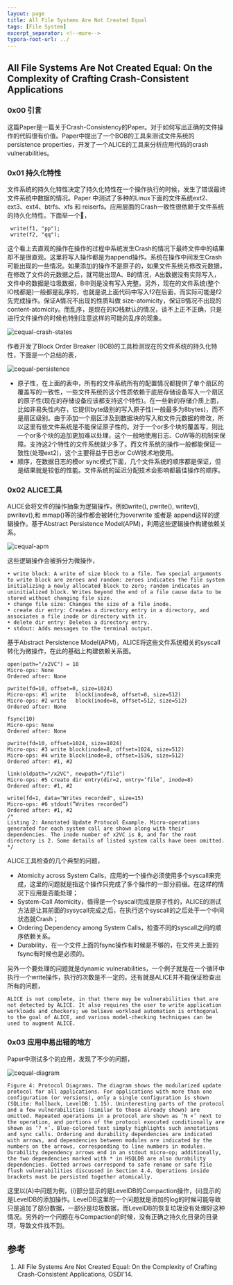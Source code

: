 ```yaml
---
layout: page
title: All File Systems Are Not Created Equal
tags: [File System]
excerpt_separator: <!--more-->
typora-root-url: ../
---
```


## All File Systems Are Not Created Equal: On the Complexity of Crafting Crash-Consistent Applications

### 0x00 引言

  这篇Paper是一篇关于Crash-Consistency的Paper。对于如何写出正确的文件操作的代码很有价值。Paper中提出了一个BOB的工具来测试文件系统的persistence properties，开发了一个ALICE的工具来分析应用代码的crash vulnerabilities。

### 0x01 持久化特性

  文件系统的持久化特性决定了持久化特性在一个操作执行的时候，发生了错误最终文件系统中数据的情况。Paper 中测试了多种的Linux下面的文件系统ext2、ext3、ext4、btrfs、xfs 和 reiserfs。应用层面的Crash一致性很依赖于文件系统的持久化特性。下面举一个🌰，

```
 write(f1, "pp");
 write(f2, "qq");
```

 这个看上去直观的操作在操作的过程中系统发生Crash的情况下最终文件中的结果却不是很直观。这里将写入操作都是为append操作。系统在操作中间发生Crash可能出现的一些情况。如果添加的操作不是原子的，如果文件系统先修改元数据，在修改了文件的元数据之后，就可能出现A、B的情况，A出数据没有实际写入，文件中的数据是垃圾数据，B中则是没有写入完整。另外，现在的文件系统(整个IO栈都是)一般都是乱序的，也就是说上面代码中写入f2在后面，而实际可能是f2先完成操作。保证A情况不出现的性质叫做 size-atomicity，保证B情况不出现的content-atomicity。而乱序，是现在的IO栈默认的情况，谈不上正不正确，只是进行文件操作的时候也特别注意这样的可能的乱序的现象。

![cequal-crash-states](/assets/img/cequal-crash-states.png)

  作者开发了Block Order Breaker (BOB)的工具检测现在的文件系统的持久化特性，下面是一个总结的表，

![cequal-persistence](/assets/img/cequal-persistence.png)

* 原子性，在上面的表中，所有的文件系统所有的配置情况都提供了单个扇区的覆盖写的一致性，一些文件系统的这个性质依赖于底层存储设备写入一个扇区的原子性(现在的存储设备应该都支持这个特性)。在一些新的存储介质上面，比如非易失性内存，它提供byte级别的写入原子性(一般最多为8bytes)，而不是扇区级别。由于添加一个扇区涉及到数据块的写入和文件元数据的修改，所以这里有些文件系统是不能保证原子性的。对于一个or多个块的覆盖写，则比一个or多个块的追加更加难以处理，这个一般地使用日志、CoW等的机制来保障。支持这2个特性的文件系统就少多了。而文件系统的操作一般都能保证一致性(处理ext2)，这个主要得益于日志or CoW技术地使用。
* 顺序，在数据日志的模or sync模式下面，几个文件系统的顺序都是保证，但是结果就是较低的性能。文件系统的延迟分配技术会影响都最佳操作的顺序。

### 0x02 ALICE工具

 ALICE会将文件的操作抽象为逻辑操作，例如write(), pwrite(), writev(), pwritev(),和 mmap()等的操作都会被转化为overwrite 或者是 append这样的逻辑操作。基于Abstract Persistence Model(APM)，利用这些逻辑操作构建依赖关系。

![cequal-apm](/assets/img/cequal-apm.png)

  这些逻辑操作会被拆分为微操作，

```
• write block: A write of size block to a file. Two special arguments to write block are zeroes and random: zeroes indicates the file system initializing a newly allocated block to zero; random indicates an uninitialized block. Writes beyond the end of a file cause data to be stored without changing file size.
• change file size: Changes the size of a file inode.
• create dir entry: Creates a directory entry in a directory, and associates a file inode or directory with it.
• delete dir entry: Deletes a directory entry.
• stdout: Adds messages to the terminal output.
```

基于Abstract Persistence Model(APM)，ALICE将这些文件系统相关的syscall转化为微操作，在此的基础上构建依赖关系图。

```
open(path="/x2VC") = 10
Micro-ops: None 
Ordered after: None

pwrite(fd=10, offset=0, size=1024)
Micro-ops: #1 write   block(inode=8, offset=0, size=512) 
Micro-ops: #2 write   block(inode=8, offset=512, size=512) 
Ordered after: None

fsync(10)
Micro-ops: None 
Ordered after: None

pwrite(fd=10, offset=1024, size=1024)
Micro-ops: #3 write block(inode=8, offset=1024, size=512) 
Micro-ops: #4 write block(inode=8, offset=1536, size=512) 
Ordered after: #1, #2

link(oldpath="/x2VC", newpath="/file")
Micro-ops: #5 create dir entry(dir=2, entry=‘file’, inode=8) 
Ordered after: #1, #2

write(fd=1, data="Writes recorded", size=15)
Micro-ops: #6 stdout(”Writes recorded”)
Ordered after: #1, #2
/*
Listing 2: Annotated Update Protocol Example. Micro-operations generated for each system call are shown along with their dependencies. The inode number of x2VC is 8, and for the root directory is 2. Some details of listed system calls have been omitted.
*/
```

 ALICE工具检查的几个典型的问题，

* Atomicity across System Calls，应用的一个操作必须使用多个syscall来完成，这里的问题就是指这个操作只完成了多个操作的一部分前缀。在这样的情况下应用是否能处理；
* System-Call Atomicity，值得是一个syscall完成是原子性的，ALICE的测试方法是让其前面的sysycall完成之后，在执行这个syscall的之后处于一个中间状态就Crash；
* Ordering Dependency among System Calls，检查不同的syscall之间的顺序依赖关系。
* Durability，在一个文件上面的fsync操作有时候是不够的，在文件夹上面的fsync有时候也是必须的。

另外一个要处理的问题就是dynamic vulnerabilities，一个例子就是在一个循环中执行一个write操作，执行的次数是不一定的。还有就是ALICE并不能保证检查出所有的问题，

```
ALICE is not complete, in that there may be vulnerabilities that are not detected by ALICE. It also requires the user to write application workloads and checkers; we believe workload automation is orthogonal to the goal of ALICE, and various model-checking techniques can be used to augment ALICE.
```

### 0x03 应用中易出错的地方

  Paper中测试多个的应用，发现了不少的问题，

![cequal-diagram](/assets/img/cequal-diagram.png)

```
Figure 4: Protocol Diagrams. The diagram shows the modularized update protocol for all applications. For applications with more than one configuration (or versions), only a single configuration is shown (SQLite: Rollback, LevelDB: 1.15). Uninteresting parts of the protocol and a few vulnerabilities (similar to those already shown) are omitted. Repeated operations in a protocol are shown as ‘N ×’ next to the operation, and portions of the protocol executed conditionally are shown as ‘? ×’. Blue-colored text simply highlights such annotations and sync calls. Ordering and durability dependencies are indicated with arrows, and dependencies between modules are indicated by the numbers on the arrows, corresponding to line numbers in modules. Durability dependency arrows end in an stdout micro-op; additionally, the two dependencies marked with * in HSQLDB are also durability dependencies. Dotted arrows correspond to safe rename or safe file flush vulnerabilities discussed in Section 4.4. Operations inside brackets must be persisted together atomically.
```

这里以(A)中问题为例，(i)部分显示的是LevelDB的Compaction操作，(ii)显示的是LevelDB的添加操作。LevelDB这里的一个问题就是添加的log的时候可能导致只是追加了部分数据，一部分是垃圾数据，而LevelDB的恢复垃圾没有处理好这种情况。另外的一个问题在与Compaction的时候，没有正确之持久化目录的目录项，导致文件找不到。

## 参考

1. All File Systems Are Not Created Equal:  On the Complexity of Crafting Crash-Consistent Applications, OSDI'14.